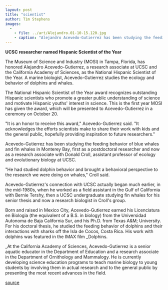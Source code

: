 ```yaml
---
layout: post
title: "scientist"
author: Tim Stephens
images:
  -
    - file: ../art/Alejandro.01-10-15.120.jpg
    - caption: "Alejandro Acevedo-Gutierrez has been studying the feeding behavior of blue whales and fin whales in Monterey Bay."
---
```


**UCSC researcher named Hispanic Scientist of the Year**

The Museum of Science and Industry (MOSI) in Tampa, Florida, has honored Alejandro Acevedo-Gutierrez, a research associate at UCSC and the California Academy of Sciences, as the National Hispanic Scientist of the Year. A marine biologist, Acevedo-Gutierrez studies the ecology and behavior of dolphins and whales.

  
The National Hispanic Scientist of the Year award recognizes outstanding Hispanic scientists who promote a greater public understanding of science and motivate Hispanic youths' interest in science. This is the first year MOSI has given the award, which will be presented to Acevedo-Gutierrez in a ceremony on October 20.  
  
"It is an honor to receive this award," Acevedo-Gutierrez said. "It acknowledges the efforts scientists make to share their work with kids and the general public, hopefully providing inspiration to future researchers."  
  
Acevedo-Gutierrez has been studying the feeding behavior of blue whales and fin whales in Monterey Bay, first as a postdoctoral researcher and now as a research associate with Donald Croll, assistant professor of ecology and evolutionary biology at UCSC.   
  
"He had studied dolphin behavior and brought a behavioral perspective to the research we were doing on whales," Croll said.   
  
Acevedo-Gutierrez's connection with UCSC actually began much earlier, in the mid-1980s, when he worked as a field assistant in the Gulf of California with Bernie Tershy, then a UCSC undergraduate studying fin whales for his senior thesis and now a research biologist in Croll's group.   
  
Born and raised in Mexico City, Acevedo-Gutierrez earned his Licenciatura en Biologia (the equivalent of a B.S. in biology) from the Universidad Autonoma de Baja California Sur, and his Ph.D. from Texas A&M; University. For his doctoral thesis, he studied the feeding behavior of dolphins and their interactions with sharks off the Isla de Cocos, Costa Rica. His work with dolphins was featured in the IMAX film _Dolphins.  
  
_At the California Academy of Sciences, Acevedo-Gutierrez is a senior aquatic educator in the Department of Education and a research associate in the Department of Ornithology and Mammalogy. He is currently developing science education programs to teach marine biology to young students by involving them in actual research and to the general public by presenting the most recent advances in the field.   
  

[source](http://www1.ucsc.edu/currents/01-02/10-15/scientist.html "Permalink to scientist")
